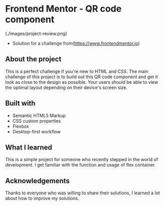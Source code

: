 # Frontend Mentor - QR code component
(./images/project-review.png)

- Solution for a challenge from(https://www.frontendmentor.io)

## About the project

This is a perfect challenge if you're new to HTML and CSS. The main challenge of this project is to build out this QR code component and get it look as close to the design as possible. Your users should be able to view the optimal layout depending on their device's screen size.

## Built with

- Semantic HTML5 Markup
- CSS custom properties
- Flexbox
- Desktop-first workflow

## What I learned

This is a simple project for someone who recently stepped in the world of development. I get familiar with the function and usage of flex container.


## Acknowledgements

Thanks to everyone who was willing to share their solutions, I learned a lot about how to improve my solutions.
